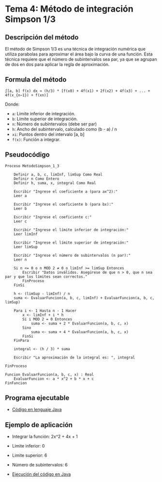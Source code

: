 # Tema 4: Método de integración Simpson 1/3

## Descripción del método

El método de Simpson 1/3 es una técnica de integración numérica que utiliza parabolas para aproximar el área bajo la curva de una función. Esta técnica requiere que el número de subintervalos sea par, ya que se agrupan de dos en dos para aplicar la regla de aproximación. 


## Formula del método
    ∫[a, b] f(x) dx ≈ (h/3) * [f(x0) + 4f(x1) + 2f(x2) + 4f(x3) + ... + 4f(x_{n−1}) + f(xn)]

Donde:
- `a`: Límite inferior de integración.
- `b`: Límite superior de integración.
- `n`: Número de subintervalos (debe ser par)
- `h`: Ancho del subintervalo, calculado como (b - a) / n
- `xi`: Puntos dentro del intervalo [a, b]
- `f(x)`: Función a integrar.

## Pseudocódigo

    Proceso MetodoSimpson_1_3

        Definir a, b, c, limInf, limSup Como Real
        Definir n Como Entero
        Definir h, suma, x, integral Como Real

        Escribir "Ingrese el coeficiente a (para ax^2):"
        Leer a

        Escribir "Ingrese el coeficiente b (para bx):"
        Leer b

        Escribir "Ingrese el coeficiente c:"
        Leer c

        Escribir "Ingrese el límite inferior de integración:"
        Leer limInf

        Escribir "Ingrese el límite superior de integración:"
        Leer limSup

        Escribir "Ingrese el número de subintervalos (n par):"
        Leer n

        Si n <= 0 o n MOD 2 ≠ 0 o limInf >= limSup Entonces
            Escribir "Datos inválidos. Asegúrese de que n > 0, que n sea par y que los límites sean correctos."
            FinProceso
        FinSi

        h <- (limSup - limInf) / n
        suma <- EvaluarFuncion(a, b, c, limInf) + EvaluarFuncion(a, b, c, limSup)

        Para i <- 1 Hasta n - 1 Hacer
            x <- limInf + i * h
            Si i MOD 2 = 0 Entonces
                suma <- suma + 2 * EvaluarFuncion(a, b, c, x)
            Sino
                suma <- suma + 4 * EvaluarFuncion(a, b, c, x)
            FinSi
        FinPara

        integral <- (h / 3) * suma

        Escribir "La aproximación de la integral es: ", integral

    FinProceso

    Funcion EvaluarFuncion(a, b, c, x) : Real
        EvaluarFuncion <- a * x^2 + b * x + c
    FinFuncion

## Programa ejecutable
- [Código en lenguaje Java](./src/Simpson_1_3.java)

## Ejemplo de aplicación
- Integrar la función: 2x^2 + 4x + 1
- Limite inferior: 0
- Limite superior: 6
- Número de subintervalos: 6

- [Ejecución del código en Java](./src/Ejecucion.png)
